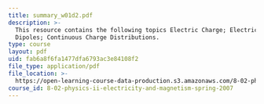 ```yaml
---
title: summary_w01d2.pdf
description: >-
  This resource contains the following topics Electric Charge; Electric Fields;
  Dipoles; Continuous Charge Distributions.
type: course
layout: pdf
uid: fab6a8f6fa1477dfa6793ac3e84108f2
file_type: application/pdf
file_location: >-
  https://open-learning-course-data-production.s3.amazonaws.com/8-02-physics-ii-electricity-and-magnetism-spring-2007/fab6a8f6fa1477dfa6793ac3e84108f2_summary_w01d2.pdf
course_id: 8-02-physics-ii-electricity-and-magnetism-spring-2007
---
```

